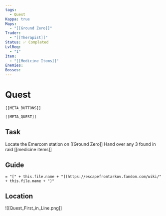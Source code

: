 ```yaml
---
tags:
  - Quest
Kappa: true
Maps:
  - "[[Ground Zero]]"
Trader:
  - "[[Therapist]]"
Status: ✅ Completed
LvlReq:
  - "1"
Item:
  - "[[Medicine Items]]"
Enemies: 
Bosses: 
---
```

# Quest
```meta-bind-embed
[[META_BUTTONS]]
```
```meta-bind-embed
[[META_QUEST]]
```
## Task

Locate the Emercom station on [[Ground Zero]]
Hand over any 3 found in raid [[medicine items]]

## Guide
`= "[" + this.file.name + "](https://escapefromtarkov.fandom.com/wiki/" + this.file.name + ")"`
## Location

![[Quest_First_in_Line.png]]